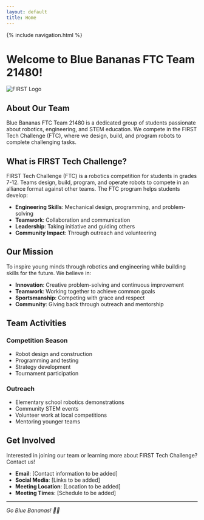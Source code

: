 ```yaml
---
layout: default
title: Home
---
```


{% include navigation.html %}

# Welcome to Blue Bananas FTC Team 21480!

![FIRST Logo](https://upload.wikimedia.org/wikipedia/en/thumb/f/f4/FIRST_logo.svg/200px-FIRST_logo.svg.png)

## About Our Team

Blue Bananas FTC Team 21480 is a dedicated group of students passionate about robotics, engineering, and STEM education. We compete in the FIRST Tech Challenge (FTC), where we design, build, and program robots to complete challenging tasks.

## What is FIRST Tech Challenge?

FIRST Tech Challenge (FTC) is a robotics competition for students in grades 7-12. Teams design, build, program, and operate robots to compete in an alliance format against other teams. The FTC program helps students develop:

- **Engineering Skills**: Mechanical design, programming, and problem-solving
- **Teamwork**: Collaboration and communication
- **Leadership**: Taking initiative and guiding others
- **Community Impact**: Through outreach and volunteering

## Our Mission

To inspire young minds through robotics and engineering while building skills for the future. We believe in:

- **Innovation**: Creative problem-solving and continuous improvement
- **Teamwork**: Working together to achieve common goals
- **Sportsmanship**: Competing with grace and respect
- **Community**: Giving back through outreach and mentorship

## Team Activities

### Competition Season
- Robot design and construction
- Programming and testing
- Strategy development
- Tournament participation

### Outreach
- Elementary school robotics demonstrations
- Community STEM events
- Volunteer work at local competitions
- Mentoring younger teams

## Get Involved

Interested in joining our team or learning more about FIRST Tech Challenge? Contact us!

- **Email**: [Contact information to be added]
- **Social Media**: [Links to be added]
- **Meeting Location**: [Location to be added]
- **Meeting Times**: [Schedule to be added]

---

*Go Blue Bananas! 🍌🤖*